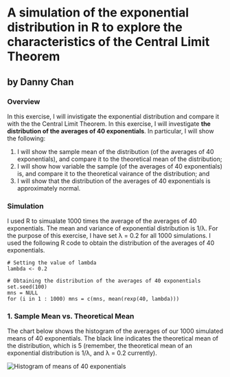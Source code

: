 # A simulation of the exponential distribution in R to explore the characteristics of the Central Limit Theorem
## by Danny Chan
### Overview
In this exercise, I will invistigate the exponential distribution and compare it with the the Central Limit Theorem. In this exercise, I will investigate **the distribution of the averages of 40 exponentials**. In particular, I will show the following:

1. I will show the sample mean of the distribution (of the averages of 40 exponentials), and compare it to the theoretical mean of the distribution;
2. I will show how variable the sample (of the averages of 40 exponentials) is, and compare it to the theoretical vairance of the distribution; and
3. I will show that the distribution of the averages of 40 exponentials is approximately normal.

### Simulation
I used R to simualate 1000 times the average of the averages of 40 exponentials. The mean and variance of exponential distribution is 1/λ. For the purpose of this exercise, I have set λ = 0.2 for all 1000 simulations. I used the following R code to obtain the distribution of the averages of 40 exponentials.
```
# Setting the value of lambda
lambda <- 0.2

# Obtaining the distribution of the averages of 40 exponentials
set.seed(100)
mns = NULL
for (i in 1 : 1000) mns = c(mns, mean(rexp(40, lambda)))
```

### 1. Sample Mean vs. Theoretical Mean
The chart below shows the histogram of the averages of our 1000 simulated means of 40 exponentials. The black line indicates the theoretical mean of the distribution, which is 5 (remember, the theoretical mean of an exponential distribution is 1/λ, and λ = 0.2 currently).

![Histogram of means of 40 exponentials](https://github.com/dannychan0510/coursera-datascience-statistical-inference-project/blob/master/histogram1.png?raw=true)
